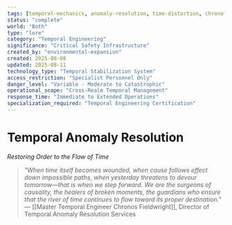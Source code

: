 ```yaml
---
tags: [temporal-mechanics, anomaly-resolution, time-distortion, chronological-engineering, temporal-safety, temporal-research, dimensional-stability, time-paradox, advanced-physics, environmental-hazards]
status: "complete"
world: "Both"
type: "lore"
category: "Temporal Engineering"
significance: "Critical Safety Infrastructure"
created_by: "environmental-expansion"
created: 2025-08-08
updated: 2025-08-11
technology_type: "Temporal Stabilization System"
access_restriction: "Specialist Personnel Only"
danger_level: "Variable - Moderate to Catastrophic"
operational_scope: "Cross-Realm Temporal Management"
response_time: "Immediate to Extended Operations"
specialization_required: "Temporal Engineering Certification"
---
```


# Temporal Anomaly Resolution
*Restoring Order to the Flow of Time*

> *"When time itself becomes wounded, when cause follows effect down impossible paths, when yesterday threatens to devour tomorrow—that is when we step forward. We are the surgeons of causality, the healers of broken moments, the guardians who ensure that the river of time continues to flow toward its proper destination."*
> — [[Master Temporal Engineer Chronos Fieldwright]], Director of Temporal Anomaly Resolution Services
